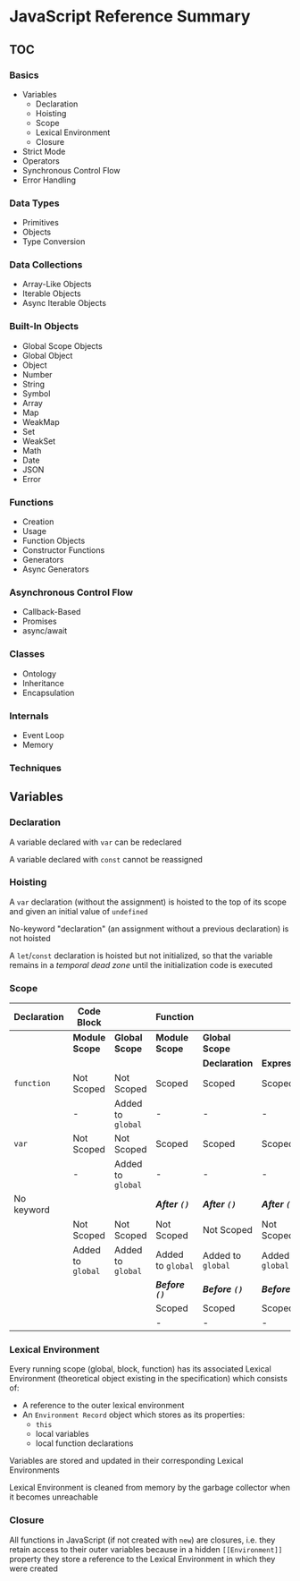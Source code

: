 # JavaScript Reference Summary

## TOC

### Basics

- Variables
  - Declaration
  - Hoisting
  - Scope
  - Lexical Environment
  - Closure
- Strict Mode
- Operators
- Synchronous Control Flow
- Error Handling

### Data Types

- Primitives
- Objects
- Type Conversion

### Data Collections

- Array-Like Objects
- Iterable Objects
- Async Iterable Objects

### Built-In Objects

- Global Scope Objects
- Global Object
- Object
- Number
- String
- Symbol
- Array
- Map
- WeakMap
- Set
- WeakSet
- Math
- Date
- JSON
- Error

### Functions

- Creation
- Usage
- Function Objects
- Constructor Functions
- Generators
- Async Generators

### Asynchronous Control Flow

- Callback-Based
- Promises
- async/await

### Classes

- Ontology
- Inheritance
- Encapsulation

### Internals

- Event Loop
- Memory

### Techniques

## Variables

### Declaration

A variable declared with `var` can be redeclared

A variable declared with `const` cannot be reassigned

### Hoisting

A `var` declaration (without the assignment) is hoisted to the top of its scope and given an initial value of `undefined`

No-keyword "declaration" (an assignment without a previous declaration) is not hoisted

A `let`/`const` declaration is hoisted but not initialized, so that the variable remains in a *temporal dead zone* until the initialization code is executed

### Scope

|Declaration|Code Block       |                 |Function           |                 |                 |
|-----------|-----------------|-----------------|-------------------|-----------------|-----------------|
|           |**Module Scope** |**Global Scope** |**Module Scope**   |**Global Scope** |                 |
|           |                 |                 |                   |**Declaration**  |**Expression**   |
|`function` |Not Scoped       |Not Scoped       |Scoped             |Scoped           |Scoped           |
|           |-                |Added to `global`|-                  |-                |-                |
|`var`      |Not Scoped       |Not Scoped       |Scoped             |Scoped           |Scoped           |
|           |-                |Added to `global`|-                  |-                |-                |
|No keyword |                 |                 |***After `()`***   |***After `()`*** |***After `()`*** |
|           |Not Scoped       |Not Scoped       |Not Scoped         |Not Scoped       |Not Scoped       |
|           |Added to `global`|Added to `global`|Added to `global`  |Added to `global`|Added to `global`|
|           |                 |                 |***Before `()`***  |***Before `()`***|***Before `()`***|
|           |                 |                 |Scoped             |Scoped           |Scoped           |
|           |                 |                 |-                  |-                |-                |

### Lexical Environment

Every running scope (global, block, function) has its associated Lexical Environment (theoretical object existing in the specification) which consists of:

- A reference to the outer lexical environment
- An `Environment Record` object which stores as its properties:
  - `this`
  - local variables
  - local function declarations

Variables are stored and updated in their corresponding Lexical Environments

Lexical Environment is cleaned from memory by the garbage collector when it becomes unreachable

### Closure

All functions in JavaScript (if not created with `new`) are closures, i.e. they retain access to their outer variables because in a hidden `[[Environment]]` property they store a reference to the Lexical Environment in which they were created
